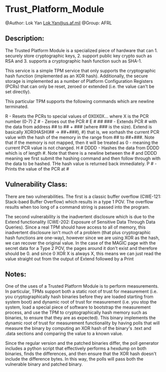 # Trust_Platform_Module

@Author: Lok Yan <Lok.Yan@us.af.mil>
@Group: AFRL

## Description:

The Trusted Platform Module is a specialized piece of hardware that can 1. securely store cryptographic keys, 2. support public key crypto such as RSA and 3. supports a cryptographic hash function such as SHA-1. 

This service is a simple TPM service that only supports the cryptographic hash function (implemented as an XOR hash). Additionally, the secure storage is implemented as a number of Platform Configuration Registers (PCRs) that can only be reset, zeroed or extended (i.e. the value can't be set directly).

This particular TPM supports the following commands which are newline terminated.

R - Resets the PCRs to special values of 0X0X0X... where X is the PCR number (0-7)
Z # - Zeroes out the PCR #
E # ## ### - Extends PCR # with the data from address ## to ## + ### (where ### is the size). Extend is basically XOR(HASH(## -> ##+###), #) that is, we xorhash the current PCR value with the hash of the memory in the range from ## to ##+###. Note that if the memory is not mapped, then it will be treated as 0 - meaning the current PCR value is not changed.
H # DDDD - Hashes the data from DDDD which is of length #. Note that there is a newline between the # and DDDD meaning we first submit the hashing command and then follow through with the data to be hashed. THe hash value is returned back immediately.
P # - Prints the value of the PCR at #

## Vulnerability Class:

There are two vulnerabilities. The first is a classic buffer overflow (CWE-121: Stack-baed Buffer Overflow) which results in a type 1 POV. The overflow results when too long of a command string is passed into the program.

The second vulnerability is the inadvertent disclosure which is due to the Extend functionality (CWE-202: Exposure of Sensitive Data Through Data Queries). Since a real TPM should have access to all of memory, this inadvertent disclosure isn't much of a problem (that plus cryptographic hash functions are one-way), however since we are using XOR as the hash, we can recover the original value. In the case of the MAGIC page with the secret data for a Type 2 POV, the pages around it don't exist and therefore should be 0. and since 0 XOR X is always X, this means we can just read the value straight out from the output of Extend followed by a Print

## Notes:

One of the uses of a Trusted Platform Module is to perform measurements. In particular, TPMs support both a static root of trust for measurement (i.e. you cryptographically hash binaries before they are loaded starting from system boot) and dynamic root of trust for measurement (i.e. you stop the system, load a special piece of software to bootstrap the measurement process, and use the TPM to cryptographically hash memory such as binaries, to ensure that they are as expected). This binary implements the dynamic root of trust for measurement functionality by having polls that will measure the binary by computing an XOR hash of the binary's .text and .data sections and comparing the value to a known value.

Since the regular version and the patched binaries differ, the poll generator includes a python script that effectively performs a hexdump on both binaries, finds the differences, and then ensure that the XOR hash doesn't include the difference bytes. In this way, the polls will pass both the vulnerable binary and patched binary.
